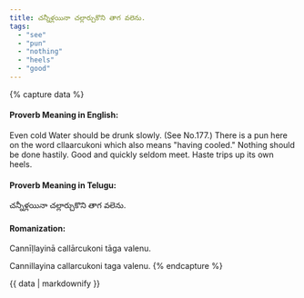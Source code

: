 ```yaml
---
title: చన్నీళ్లయినా చల్లార్చుకొని తాగ వలెను.
tags:
  - "see"
  - "pun"
  - "nothing"
  - "heels"
  - "good"
---
```


{% capture data %}
#### Proverb Meaning in English:
Even cold Water should be drunk slowly.
(See No.177.)
There is a pun here on the word cllaarcukoni which also means "having cooled."
Nothing should be done hastily.
Good and quickly seldom meet.
Haste trips up its own heels.

#### Proverb Meaning in Telugu:
చన్నీళ్లయినా చల్లార్చుకొని తాగ వలెను.

#### Romanization:
Cannīḷlayinā callārcukoni tāga valenu.

Cannillayina callarcukoni taga valenu.
{% endcapture %}

{{ data | markdownify }}

